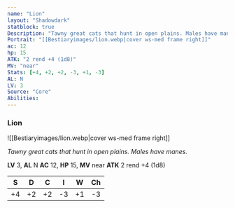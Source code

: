 ```yaml
---
name: "Lion"
layout: "Shadowdark"
statblock: true
Description: "Tawny great cats that hunt in open plains. Males have manes."
Portrait: "[[Bestiaryimages/lion.webp|cover ws-med frame right]]"
ac: 12
hp: 15
ATK: "2 rend +4 (1d8)"
MV: "near"
Stats: [+4, +2, +2, -3, +1, -3]
AL: N
LV: 3
Source: "Core"
Abilities:
---
```


### Lion

![[Bestiaryimages/lion.webp|cover ws-med frame right]]

_Tawny great cats that hunt in open plains. Males have manes._

**LV** 3, **AL** N
**AC** 12, **HP** 15, **MV** near
**ATK** 2 rend +4 (1d8)

|  S  |  D  |  C  |  I  |  W  |  Ch  |
|:---:|:---:|:---:|:---:|:---:|:----:|
| +4 | +2 | +2 | -3 | +1 | -3 |

